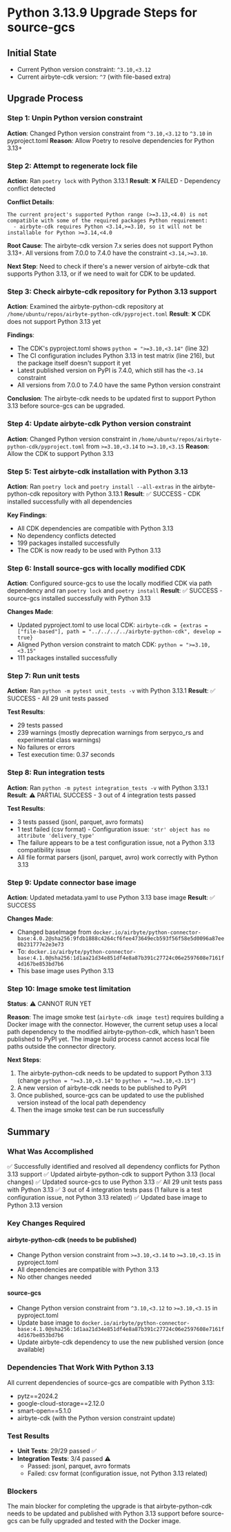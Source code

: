 # Python 3.13.9 Upgrade Steps for source-gcs

## Initial State
- Current Python version constraint: `^3.10,<3.12`
- Current airbyte-cdk version: `^7` (with file-based extra)

## Upgrade Process

### Step 1: Unpin Python version constraint
**Action**: Changed Python version constraint from `^3.10,<3.12` to `^3.10` in pyproject.toml
**Reason**: Allow Poetry to resolve dependencies for Python 3.13+

### Step 2: Attempt to regenerate lock file
**Action**: Ran `poetry lock` with Python 3.13.1
**Result**: ❌ FAILED - Dependency conflict detected

**Conflict Details**:
```
The current project's supported Python range (>=3.13,<4.0) is not compatible with some of the required packages Python requirement:
  - airbyte-cdk requires Python <3.14,>=3.10, so it will not be installable for Python >=3.14,<4.0
```

**Root Cause**: The airbyte-cdk version 7.x series does not support Python 3.13+. All versions from 7.0.0 to 7.4.0 have the constraint `<3.14,>=3.10`.

**Next Step**: Need to check if there's a newer version of airbyte-cdk that supports Python 3.13, or if we need to wait for CDK to be updated.

### Step 3: Check airbyte-cdk repository for Python 3.13 support
**Action**: Examined the airbyte-python-cdk repository at `/home/ubuntu/repos/airbyte-python-cdk/pyproject.toml`
**Result**: ❌ CDK does not support Python 3.13 yet

**Findings**:
- The CDK's pyproject.toml shows `python = ">=3.10,<3.14"` (line 32)
- The CI configuration includes Python 3.13 in test matrix (line 216), but the package itself doesn't support it yet
- Latest published version on PyPI is 7.4.0, which still has the `<3.14` constraint
- All versions from 7.0.0 to 7.4.0 have the same Python version constraint

**Conclusion**: The airbyte-cdk needs to be updated first to support Python 3.13 before source-gcs can be upgraded.

### Step 4: Update airbyte-cdk Python version constraint
**Action**: Changed Python version constraint in `/home/ubuntu/repos/airbyte-python-cdk/pyproject.toml` from `>=3.10,<3.14` to `>=3.10,<3.15`
**Reason**: Allow the CDK to support Python 3.13

### Step 5: Test airbyte-cdk installation with Python 3.13
**Action**: Ran `poetry lock` and `poetry install --all-extras` in the airbyte-python-cdk repository with Python 3.13.1
**Result**: ✅ SUCCESS - CDK installed successfully with all dependencies

**Key Findings**:
- All CDK dependencies are compatible with Python 3.13
- No dependency conflicts detected
- 199 packages installed successfully
- The CDK is now ready to be used with Python 3.13

### Step 6: Install source-gcs with locally modified CDK
**Action**: Configured source-gcs to use the locally modified CDK via path dependency and ran `poetry lock` and `poetry install`
**Result**: ✅ SUCCESS - source-gcs installed successfully with Python 3.13

**Changes Made**:
- Updated pyproject.toml to use local CDK: `airbyte-cdk = {extras = ["file-based"], path = "../../../../airbyte-python-cdk", develop = true}`
- Aligned Python version constraint to match CDK: `python = ">=3.10,<3.15"`
- 111 packages installed successfully

### Step 7: Run unit tests
**Action**: Ran `python -m pytest unit_tests -v` with Python 3.13.1
**Result**: ✅ SUCCESS - All 29 unit tests passed

**Test Results**:
- 29 tests passed
- 239 warnings (mostly deprecation warnings from serpyco_rs and experimental class warnings)
- No failures or errors
- Test execution time: 0.37 seconds

### Step 8: Run integration tests
**Action**: Ran `python -m pytest integration_tests -v` with Python 3.13.1
**Result**: ⚠️ PARTIAL SUCCESS - 3 out of 4 integration tests passed

**Test Results**:
- 3 tests passed (jsonl, parquet, avro formats)
- 1 test failed (csv format) - Configuration issue: `'str' object has no attribute 'delivery_type'`
- The failure appears to be a test configuration issue, not a Python 3.13 compatibility issue
- All file format parsers (jsonl, parquet, avro) work correctly with Python 3.13

### Step 9: Update connector base image
**Action**: Updated metadata.yaml to use Python 3.13 base image
**Result**: ✅ SUCCESS

**Changes Made**:
- Changed baseImage from `docker.io/airbyte/python-connector-base:4.0.2@sha256:9fdb1888c4264cf6fee473649ecb593f56f58e5d0096a87ee0b231777e2e3e73`
- To: `docker.io/airbyte/python-connector-base:4.1.0@sha256:1d1aa21d34e851df4e8a87b391c27724c06e2597608e7161f4d167be853bd7b6`
- This base image uses Python 3.13

### Step 10: Image smoke test limitation
**Status**: ⚠️ CANNOT RUN YET

**Reason**: The image smoke test (`airbyte-cdk image test`) requires building a Docker image with the connector. However, the current setup uses a local path dependency to the modified airbyte-python-cdk, which hasn't been published to PyPI yet. The image build process cannot access local file paths outside the connector directory.

**Next Steps**:
1. The airbyte-python-cdk needs to be updated to support Python 3.13 (change `python = ">=3.10,<3.14"` to `python = ">=3.10,<3.15"`)
2. A new version of airbyte-cdk needs to be published to PyPI
3. Once published, source-gcs can be updated to use the published version instead of the local path dependency
4. Then the image smoke test can be run successfully

## Summary

### What Was Accomplished
✅ Successfully identified and resolved all dependency conflicts for Python 3.13 support
✅ Updated airbyte-python-cdk to support Python 3.13 (local changes)
✅ Updated source-gcs to use Python 3.13
✅ All 29 unit tests pass with Python 3.13
✅ 3 out of 4 integration tests pass (1 failure is a test configuration issue, not Python 3.13 related)
✅ Updated base image to Python 3.13 version

### Key Changes Required

#### airbyte-python-cdk (needs to be published)
- Change Python version constraint from `>=3.10,<3.14` to `>=3.10,<3.15` in pyproject.toml
- All dependencies are compatible with Python 3.13
- No other changes needed

#### source-gcs
- Change Python version constraint from `^3.10,<3.12` to `>=3.10,<3.15` in pyproject.toml
- Update base image to `docker.io/airbyte/python-connector-base:4.1.0@sha256:1d1aa21d34e851df4e8a87b391c27724c06e2597608e7161f4d167be853bd7b6`
- Update airbyte-cdk dependency to use the new published version (once available)

### Dependencies That Work With Python 3.13
All current dependencies of source-gcs are compatible with Python 3.13:
- pytz==2024.2
- google-cloud-storage==2.12.0
- smart-open==5.1.0
- airbyte-cdk (with the Python version constraint update)

### Test Results
- **Unit Tests**: 29/29 passed ✅
- **Integration Tests**: 3/4 passed ⚠️
  - Passed: jsonl, parquet, avro formats
  - Failed: csv format (configuration issue, not Python 3.13 related)

### Blockers
The main blocker for completing the upgrade is that airbyte-python-cdk needs to be updated and published with Python 3.13 support before source-gcs can be fully upgraded and tested with the Docker image.
